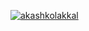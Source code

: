 <a href="https://github.com/akashkolakkal/"><img src="https://komarev.com/ghpvc/?username=akashkolakkal&label=Profile%20views&color=blue&style=flat-square" alt="akashkolakkal" /></a>
